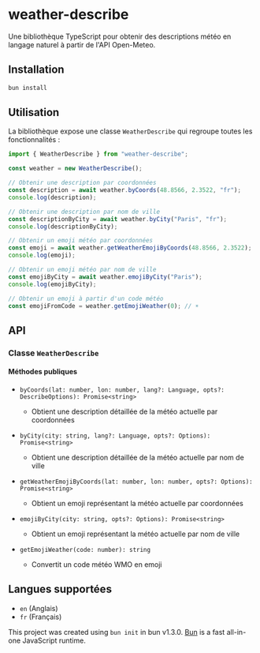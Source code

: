 # weather-describe

Une bibliothèque TypeScript pour obtenir des descriptions météo en langage naturel à partir de l'API Open-Meteo.

## Installation

```bash
bun install
```

## Utilisation

La bibliothèque expose une classe `WeatherDescribe` qui regroupe toutes les fonctionnalités :

```typescript
import { WeatherDescribe } from "weather-describe";

const weather = new WeatherDescribe();

// Obtenir une description par coordonnées
const description = await weather.byCoords(48.8566, 2.3522, "fr");
console.log(description);

// Obtenir une description par nom de ville
const descriptionByCity = await weather.byCity("Paris", "fr");
console.log(descriptionByCity);

// Obtenir un emoji météo par coordonnées
const emoji = await weather.getWeatherEmojiByCoords(48.8566, 2.3522);
console.log(emoji);

// Obtenir un emoji météo par nom de ville
const emojiByCity = await weather.emojiByCity("Paris");
console.log(emojiByCity);

// Obtenir un emoji à partir d'un code météo
const emojiFromCode = weather.getEmojiWeather(0); // ☀️
```

## API

### Classe `WeatherDescribe`

#### Méthodes publiques

- `byCoords(lat: number, lon: number, lang?: Language, opts?: DescribeOptions): Promise<string>`
  - Obtient une description détaillée de la météo actuelle par coordonnées
  
- `byCity(city: string, lang?: Language, opts?: Options): Promise<string>`
  - Obtient une description détaillée de la météo actuelle par nom de ville
  
- `getWeatherEmojiByCoords(lat: number, lon: number, opts?: Options): Promise<string>`
  - Obtient un emoji représentant la météo actuelle par coordonnées
  
- `emojiByCity(city: string, opts?: Options): Promise<string>`
  - Obtient un emoji représentant la météo actuelle par nom de ville
  
- `getEmojiWeather(code: number): string`
  - Convertit un code météo WMO en emoji

## Langues supportées

- `en` (Anglais)
- `fr` (Français)

This project was created using `bun init` in bun v1.3.0. [Bun](https://bun.com) is a fast all-in-one JavaScript runtime.
